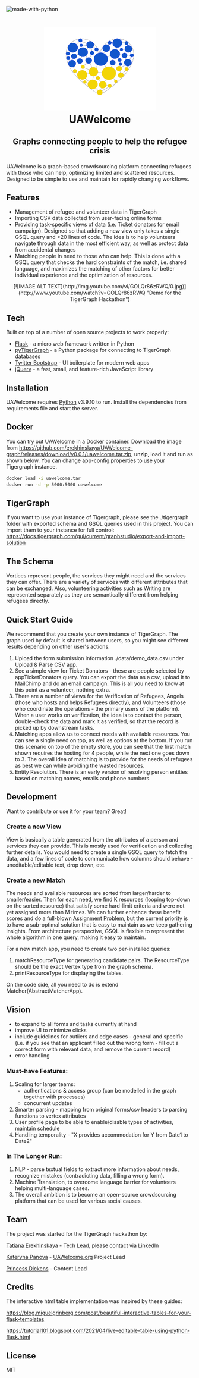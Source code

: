 
![made-with-python](https://img.shields.io/badge/Made%20with-Python3-brightgreen)
<h1>
<p align="center">
  <img src="static/images/heart.png" alt="Logo" width="300">
  <br>UAWelcome
</h1>
<h2>
  <p align="center">
Graphs connecting people to help the refugee crisis  <br />
    </p>
</h2>
</p>


UAWelcome is a graph-based crowdsourcing platform connecting refugees with those who can help, optimizing limited and scattered resources. Designed to be simple to use and maintain for rapidly changing workflows.

## Features
- Management of refugee and volunteer data in TigerGraph
- Importing CSV data collected from user-facing online forms
- Providing task-specific views of data (i.e. Ticket donators for email campaign). Designed so that adding a new view only takes a single GSQL query and <20 lines of code. The idea is to help volunteers navigate through data in the most efficient way, as well as protect data from accidental changes
- Matching people in need to those who can help. This is done with a GSQL query that checks the hard constraints of the match, i.e. shared language, and maximizes the matching of other factors for better individual experience and the optimization of resources.

<p align="center">
  [![IMAGE ALT TEXT](http://img.youtube.com/vi/GOLQr86zRWQ/0.jpg)](http://www.youtube.com/watch?v=GOLQr86zRWQ "Demo for the TigerGraph Hackathon")
 </p>

## Tech

Built on top of a number of open source projects to work properly:

- [Flask] -  a micro web framework written in Python
- [pyTigerGraph] - a Python package for connecting to TigerGraph databases
- [Twitter Bootstrap] - UI boilerplate for modern web apps
- [jQuery] - a fast, small, and feature-rich JavaScript library

## Installation

UAWelcome requires [Python](https://python.org/) v3.9.10 to run.
Install the dependencies from requirements file and start the server.

## Docker
You can try out UAWelcome in a Docker container.
Download the image from https://github.com/erekhinskaya/UAWelcome-graph/releases/download/v0.0.1/uawelcome.tar.zip, unzip, load it and run as shown below.
You can change app-config.properties to use your Tigergraph instance.

```sh
docker load -i uawelcome.tar
docker run -d -p 5000:5000 uawelcome 

```
## TigerGraph
If you want to use your instance of Tigergraph, please see the ./tigergraph folder with exported schema and GSQL queries used in this project. 
You can import them to your instance for full control: https://docs.tigergraph.com/gui/current/graphstudio/export-and-import-solution

## The Schema
Vertices represent people, the services they might need and the services they can offer. There are a variety of services with different attributes that can be exchanged. Also, volunteering activities such as Writing are represented separately as they are semantically different from helping refugees directly.

## Quick Start Guide

We recommend that you create your own instance of TigerGraph. The graph used by default is shared between users, so you might see different results depending on other user's actions.

1. Upload the form submission information ./data/demo_data.csv under Upload & Parse CSV app.
2. See a simple view for Ticket Donators - these are people selected by appTicketDonators query. You can export the data as a csv, upload it to MailChimp and do an email campaign. This is all you need to know at this point as a volunteer, nothing extra.
3. There are a number of views for the Verification of Refugees, Angels (those who hosts and helps Refugees directly), and Volunteers (those who coordinate the operations - the primary users of the platform). When a user works on verification, the idea is to contact the person, double-check the data and mark it as verified, so that the record is picked up by downstream tasks.
4. Matching apps allow us to connect  needs with available resources. You can see a single need on top, as well as options at the bottom.  If you run this scenario on top of the empty store, you can see that the first match shown requires the hosting for 4 people, while the next one goes down to 3. The overall idea of matching is to provide for the needs of refugees as best we can while avoiding the wasted resources. 
5. Entity Resolution. There is an early version of resolving person entities based on matching names, emails and phone numbers.

## Development

Want to contribute or use it for your team? Great!

### Create a new View
View is basically a table generated from the attributes of a person and services they can provide. This is mostly used for verification and collecting further details. You would need to create a single GSQL query to fetch the data, and a few lines of code to communicate how columns should behave - uneditable/editable text, drop down, etc.

### Create a new Match
The needs and available resources are sorted from larger/harder to smaller/easier. Then for each need, we find K resources (looping top-down on the sorted resource) that satisfy some hard-limit criteria and were not yet assigned more than M times. We can further enhance these benefit scores and do a full-blown [Assignment Problem]( https://en.wikipedia.org/wiki/Assignment_problem), but the current priority is to have a sub-optimal solution that is easy to maintain as we keep gathering insights. From architecture perspective, GSQL is flexible to represent the whole algorithm in one query, making it easy to maintain.

For a new match app, you need to create two per-installed queries: 
1. matchResourceType for generating candidate pairs. The ResourceType should be the exact Vertex type from the graph schema.
2. printResourceType for displaying the tables.

On the code side, all you need to do is extend Matcher<ResourceType>(AbstractMatcherApp).

## Vision

- to expand to all forms and tasks currently at hand
- improve UI to minimize clicks
- include guidelines for outliers and edge cases - general and specific (i.e. if you see that an applicant filled out the wrong form - fill out a correct form with relevant data, and remove the current record)
- error handling  

### Must-have Features:
1. Scaling for larger teams:
    - authentications & access group (can be modelled in the graph together with processes)
    - concurrent updates
2. Smarter parsing - mapping from original forms/csv headers to parsing functions to vertex attributes
3. User profile page to be able to enable/disable types of activities, maintain schedule 
4. Handling temporality - "X provides accommodation for Y from Date1 to Date2"

### In The Longer Run:
1. NLP - parse textual fields to extract more information about needs, recognize mistakes (contradicting data, filling a wrong form).
2. Machine Translation, to overcome language barrier for volunteers helping multi-language cases.
3. The overall ambition is to become an open-source crowdsourcing platform that can be used for various social causes.  



## Team
The project was started for the TigerGraph hackathon by:
  
[Tatiana Erekhinskaya] - Tech Lead, please contact via LinkedIn
  
[Kateryna Panova] - [UAWelcome.org](http://UAWelcome.org) Project Lead
  
[Princess Dickens] - Content Lead

## Credits
The interactive html table implementation was inspired by these guides:
  
https://blog.miguelgrinberg.com/post/beautiful-interactive-tables-for-your-flask-templates
  
https://tutorial101.blogspot.com/2021/04/live-editable-table-using-python-flask.html

## License

MIT


[//]: # (These are reference links used in the body of this note and get stripped out when the markdown processor does its job. There is no need to format nicely because it shouldn't be seen. Thanks SO - http://stackoverflow.com/questions/4823468/store-comments-in-markdown-syntax)
   [Flask]: <https://github.com/pallets/flask>
   [pyTigerGraph]: https://github.com/pyTigerGraph/pyTigerGraph
   [Twitter Bootstrap]: <http://twitter.github.com/bootstrap/>
   [jQuery]: <http://jquery.com>
   [Tatiana Erekhinskaya]: <https://www.linkedin.com/in/tatiana-erekhinskaya/>
   [Kateryna Panova]: <https://www.linkedin.com/in/kateryna-panova/>
   [Princess Dickens]: <https://www.linkedin.com/in/princess-dickens/>
